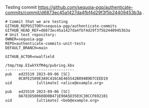 Testing commit https://github.com/sequoia-pgp/authenticate-commits/commit/d6873ec45a1427da4fbf4d29f3f5b24409453b3a .

```text
# Commit that we are testing
GITHUB_REPOSITORY=sequoia-pgp/authenticate-commits
GITHUB_HEAD_REF=d6873ec45a1427da4fbf4d29f3f5b24409453b3a
# Unit test repository:
OWNER=sequoia-pgp
REPO=authenticate-commits-unit-tests
DEFAULT_BRANCH=main

GITHUB_ACTOR=nwalfield

/tmp/tmp.EIwkYXfM4q/pubring.kbx
-------------------------------
pub   ed25519 2023-09-06 [SC]
      0C8FE2589E3A9C416CAE465542B894B9D7CEED19
uid           [ultimate] <alice@example.org>

pub   ed25519 2023-09-06 [SC]
      0A783D500608D0B471E90A5D3503C30CCF692101
uid           [ultimate] <bob@example.org>
```
